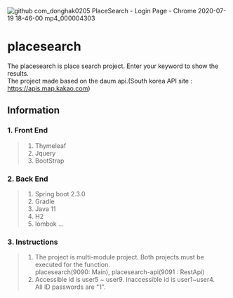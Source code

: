 ![github com_donghak0205 PlaceSearch - Login Page - Chrome 2020-07-19 18-46-00 mp4_000004303](https://user-images.githubusercontent.com/58127426/87872090-c0129a00-c9f0-11ea-861f-39b6445d4d7e.gif)

# placesearch
The placesearch is place search project. Enter your keyword to show the results.  
The project made based on the daum api.(South korea API site : https://apis.map.kakao.com)

## Information
### 1. Front End
 > 1. Thymeleaf
 > 2. Jquery
 > 3. BootStrap

### 2. Back End
> 1. Spring boot 2.3.0
> 2. Gradle
> 3. Java 11
> 4. H2
> 5. lombok
...

### 3. Instructions
> 1. The project is multi-module project. Both projects must be executed for the function.  
     placesearch(9090: Main), placesearch-api(9091 : RestApi)  
> 2. Accessible id is user5 ~ user9. Inaccessible id is user1~user4.    
     All ID passwords are "1".

